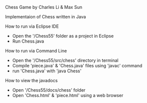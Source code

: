 Chess Game
by Charles Li & Max Sun

Implementaion of Chess written in Java

How to run via Eclipse IDE
- Open the '/Chess55' folder as a project in Eclipse
- Run Chess.java

How to run via Command Line
- Open the '/Chess55/src/chess' directory in terminal
- Compile 'piece.java' & 'Chess.java' files using 'javac' command
- run 'Chess.java' with 'java Chess'

How to view the javadocs
- Open '/Chess55/docs/chess' folder
- Open 'Chess.html' & 'piece.html' using a web browser

